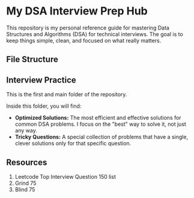 
# My DSA Interview Prep Hub

This repository is my personal reference guide for mastering Data Structures and Algorithms (DSA) for technical interviews. The goal is to keep things simple, clean, and focused on what really matters.

## File Structure 

##  Interview Practice

This is the first and main folder of the repository.

Inside this folder, you will find:

* **Optimized Solutions:** The most efficient and effective solutions for common DSA problems. I focus on the "best" way to solve it, not just any way.
* **Tricky Questions:** A special collection of problems that have a single, clever solutions only for that specific question.


## Resources 

1. Leetcode Top Interview Question 150 list
2. Grind 75
3. Blind 75